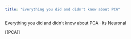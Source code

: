 ```yaml
---
title: "Everything you did and didn't know about PCA"
---
```


[Everything you did and didn't know about PCA · Its Neuronal](https://alexhwilliams.info/itsneuronalblog/2016/03/27/pca/)

[[PCA]]

